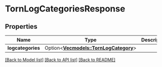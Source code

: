 # TornLogCategoriesResponse

## Properties

Name | Type | Description | Notes
------------ | ------------- | ------------- | -------------
**logcategories** | Option<[**Vec<models::TornLogCategory>**](TornLogCategory.md)> |  | [optional]

[[Back to Model list]](../README.md#documentation-for-models) [[Back to API list]](../README.md#documentation-for-api-endpoints) [[Back to README]](../README.md)


